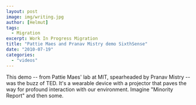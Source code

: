 ```yaml
---
layout: post
image: img/writing.jpg
author: [Helmut]
tags:
  - Migration
excerpt: Work In Progress Migration
title: "Pattie Maes and Pranav Mistry demo SixthSense"
date: "2010-07-19"
categories: 
  - "videos"
---
```


This demo -- from Pattie Maes' lab at MIT, spearheaded by Pranav Mistry -- was the buzz of TED. It's a wearable device with a projector that paves the way for profound interaction with our environment. Imagine "Minority Report" and then some.
